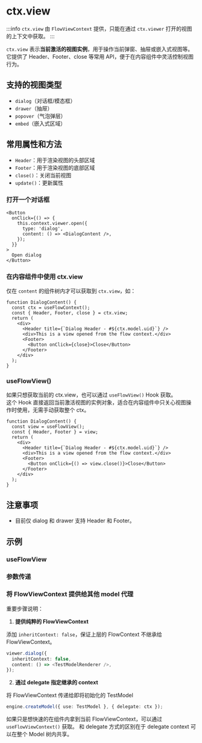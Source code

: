# ctx.view

:::info
`ctx.view` 由 `FlowViewContext` 提供，只能在通过 `ctx.viewer` 打开的视图的上下文中获取。
:::

`ctx.view` 表示**当前激活的视图实例**，用于操作当前弹窗、抽屉或嵌入式视图等。它提供了 Header、Footer、close 等常用 API，便于在内容组件中灵活控制视图行为。

## 支持的视图类型

- `dialog`（对话框/模态框）
- `drawer`（抽屉）
- `popover`（气泡弹层）
- `embed`（嵌入式区域）

## 常用属性和方法

- `Header`：用于渲染视图的头部区域
- `Footer`：用于渲染视图的底部区域
- `close()`：关闭当前视图
- `update()`：更新属性

### 打开一个对话框

```tsx | pure
<Button
  onClick={() => {
    this.context.viewer.open({
      type: 'dialog',
      content: () => <DialogContent />,
    });
  }}
>
  Open dialog
</Button>
```

### 在内容组件中使用 ctx.view

仅在 `content` 的组件树内才可以获取到 `ctx.view`，如：

```tsx | pure
function DialogContent() {
  const ctx = useFlowContext();
  const { Header, Footer, close } = ctx.view;
  return (
    <div>
      <Header title={`Dialog Header - #${ctx.model.uid}`} />
      <div>This is a view opened from the flow context.</div>
      <Footer>
        <Button onClick={close}>Close</Button>
      </Footer>
    </div>
  );
}
```

### useFlowView()

如果只想获取当前的 ctx.view，也可以通过 `useFlowView()` Hook 获取。  
这个 Hook 直接返回当前激活视图的实例对象，适合在内容组件中只关心视图操作时使用，无需手动获取整个 ctx。

```tsx | pure
function DialogContent() {
  const view = useFlowView();
  const { Header, Footer } = view;
  return (
    <div>
      <Header title={`Dialog Header - #${ctx.model.uid}`} />
      <div>This is a view opened from the flow context.</div>
      <Footer>
        <Button onClick={() => view.close()}>Close</Button>
      </Footer>
    </div>
  );
}
```

## 注意事项

- 目前仅 dialog 和 drawer 支持 Header 和 Footer。

## 示例

### useFlowView

<code src="./dialog-hook.tsx"></code>

### 参数传递

<code src="./input-args.tsx"></code>

### 将 FlowViewContext 提供给其他 model 代理

<code src="./model.tsx"></code>

重要步骤说明：

1. **提供纯粹的 FlowViewContext**

添加 `inheritContext: false`，保证上层的 FlowContext 不继承给 FlowViewContext。

```ts
viewer.dialog({
  inheritContext: false,
  content: () => <TestModelRenderer />,
});
```

2. **通过 delegate 指定继承的 context**

将 FlowViewContext 传递给即将初始化的 TestModel

```ts
engine.createModel({ use: TestModel }, { delegate: ctx });
```

如果只是想快速的在组件内拿到当前 FlowViewContext，可以通过 `useFlowViewContext()` 获取。
和 delegate 方式的区别在于 delegate context 可以在整个 Model 树内共享。
